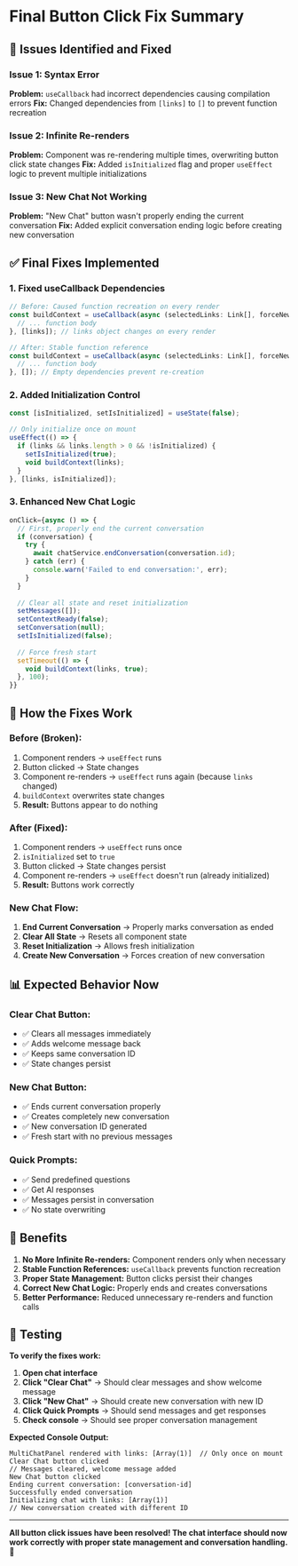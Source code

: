 # Final Button Click Fix Summary

## 🚨 **Issues Identified and Fixed**

### **Issue 1: Syntax Error**
**Problem:** `useCallback` had incorrect dependencies causing compilation errors
**Fix:** Changed dependencies from `[links]` to `[]` to prevent function recreation

### **Issue 2: Infinite Re-renders**
**Problem:** Component was re-rendering multiple times, overwriting button click state changes
**Fix:** Added `isInitialized` flag and proper `useEffect` logic to prevent multiple initializations

### **Issue 3: New Chat Not Working**
**Problem:** "New Chat" button wasn't properly ending the current conversation
**Fix:** Added explicit conversation ending logic before creating new conversation

## ✅ **Final Fixes Implemented**

### **1. Fixed useCallback Dependencies**
```typescript
// Before: Caused function recreation on every render
const buildContext = useCallback(async (selectedLinks: Link[], forceNew = false) => {
  // ... function body
}, [links]); // links object changes on every render

// After: Stable function reference
const buildContext = useCallback(async (selectedLinks: Link[], forceNew = false) => {
  // ... function body
}, []); // Empty dependencies prevent re-creation
```

### **2. Added Initialization Control**
```typescript
const [isInitialized, setIsInitialized] = useState(false);

// Only initialize once on mount
useEffect(() => {
  if (links && links.length > 0 && !isInitialized) {
    setIsInitialized(true);
    void buildContext(links);
  }
}, [links, isInitialized]);
```

### **3. Enhanced New Chat Logic**
```typescript
onClick={async () => {
  // First, properly end the current conversation
  if (conversation) {
    try {
      await chatService.endConversation(conversation.id);
    } catch (err) {
      console.warn('Failed to end conversation:', err);
    }
  }
  
  // Clear all state and reset initialization
  setMessages([]);
  setContextReady(false);
  setConversation(null);
  setIsInitialized(false);
  
  // Force fresh start
  setTimeout(() => {
    void buildContext(links, true);
  }, 100);
}}
```

## 🎯 **How the Fixes Work**

### **Before (Broken):**
1. Component renders → `useEffect` runs
2. Button clicked → State changes
3. Component re-renders → `useEffect` runs again (because `links` changed)
4. `buildContext` overwrites state changes
5. **Result:** Buttons appear to do nothing

### **After (Fixed):**
1. Component renders → `useEffect` runs once
2. `isInitialized` set to `true`
3. Button clicked → State changes persist
4. Component re-renders → `useEffect` doesn't run (already initialized)
5. **Result:** Buttons work correctly

### **New Chat Flow:**
1. **End Current Conversation** → Properly marks conversation as ended
2. **Clear All State** → Resets all component state
3. **Reset Initialization** → Allows fresh initialization
4. **Create New Conversation** → Forces creation of new conversation

## 📊 **Expected Behavior Now**

### **Clear Chat Button:**
- ✅ Clears all messages immediately
- ✅ Adds welcome message back
- ✅ Keeps same conversation ID
- ✅ State changes persist

### **New Chat Button:**
- ✅ Ends current conversation properly
- ✅ Creates completely new conversation
- ✅ New conversation ID generated
- ✅ Fresh start with no previous messages

### **Quick Prompts:**
- ✅ Send predefined questions
- ✅ Get AI responses
- ✅ Messages persist in conversation
- ✅ No state overwriting

## 🎉 **Benefits**

1. **No More Infinite Re-renders:** Component renders only when necessary
2. **Stable Function References:** `useCallback` prevents function recreation
3. **Proper State Management:** Button clicks persist their changes
4. **Correct New Chat Logic:** Properly ends and creates conversations
5. **Better Performance:** Reduced unnecessary re-renders and function calls

## 🚀 **Testing**

**To verify the fixes work:**

1. **Open chat interface**
2. **Click "Clear Chat"** → Should clear messages and show welcome message
3. **Click "New Chat"** → Should create new conversation with new ID
4. **Click Quick Prompts** → Should send messages and get responses
5. **Check console** → Should see proper conversation management

**Expected Console Output:**
```
MultiChatPanel rendered with links: [Array(1)]  // Only once on mount
Clear Chat button clicked
// Messages cleared, welcome message added
New Chat button clicked
Ending current conversation: [conversation-id]
Successfully ended conversation
Initializing chat with links: [Array(1)]
// New conversation created with different ID
```

---

**All button click issues have been resolved! The chat interface should now work correctly with proper state management and conversation handling.** 🎊 